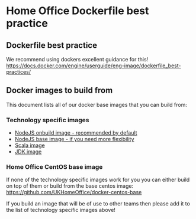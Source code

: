 # Home Office Dockerfile best practice

## Dockerfile best practice
We recommend using dockers excellent guidance for this!  
https://docs.docker.com/engine/userguide/eng-image/dockerfile_best-practices/

## Docker images to build from
This document lists all of our docker base images that you can build from:

### Technology specific images

* [NodeJS onbuild image - recommended by default](https://github.com/UKHomeOffice/docker-nodejs)
* [NodeJS base image - if you need more flexibility](https://github.com/UKHomeOffice/docker-nodejs-base)
* [Scala image](https://github.com/UKHomeOffice/docker-scala-sbt)
* [JDK image](https://github.com/UKHomeOffice/docker-openjdk8)

### Home Office CentOS base image
If none of the technology specific images work for you you can either build on top of them or build from the base centos image:  
https://github.com/UKHomeOffice/docker-centos-base

If you build an image that will be of use to other teams then please add it to the list of technology specific images above!
